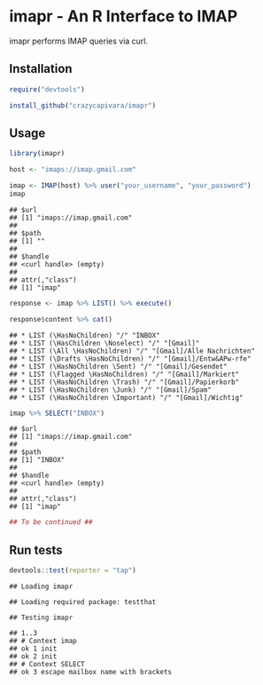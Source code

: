 imapr - An R Interface to IMAP
================

imapr performs IMAP queries via curl.

Installation
------------

``` r
require("devtools")

install_github("crazycapivara/imapr")
```

Usage
-----

``` r
library(imapr)

host <- "imaps://imap.gmail.com"

imap <- IMAP(host) %>% user("your_username", "your_password")
imap
```

    ## $url
    ## [1] "imaps://imap.gmail.com"
    ## 
    ## $path
    ## [1] ""
    ## 
    ## $handle
    ## <curl handle> (empty)
    ## 
    ## attr(,"class")
    ## [1] "imap"

``` r
response <- imap %>% LIST() %>% execute()
```

``` r
response$content %>% cat()
```

    ## * LIST (\HasNoChildren) "/" "INBOX"
    ## * LIST (\HasChildren \Noselect) "/" "[Gmail]"
    ## * LIST (\All \HasNoChildren) "/" "[Gmail]/Alle Nachrichten"
    ## * LIST (\Drafts \HasNoChildren) "/" "[Gmail]/Entw&APw-rfe"
    ## * LIST (\HasNoChildren \Sent) "/" "[Gmail]/Gesendet"
    ## * LIST (\Flagged \HasNoChildren) "/" "[Gmail]/Markiert"
    ## * LIST (\HasNoChildren \Trash) "/" "[Gmail]/Papierkorb"
    ## * LIST (\HasNoChildren \Junk) "/" "[Gmail]/Spam"
    ## * LIST (\HasNoChildren \Important) "/" "[Gmail]/Wichtig"

``` r
imap %>% SELECT("INBOX")
```

    ## $url
    ## [1] "imaps://imap.gmail.com"
    ## 
    ## $path
    ## [1] "INBOX"
    ## 
    ## $handle
    ## <curl handle> (empty)
    ## 
    ## attr(,"class")
    ## [1] "imap"

``` r
## To be continued ##
```

Run tests
---------

``` r
devtools::test(reporter = "tap")
```

    ## Loading imapr

    ## Loading required package: testthat

    ## Testing imapr

    ## 1..3
    ## # Context imap
    ## ok 1 init
    ## ok 2 init
    ## # Context SELECT
    ## ok 3 escape mailbox name with brackets
